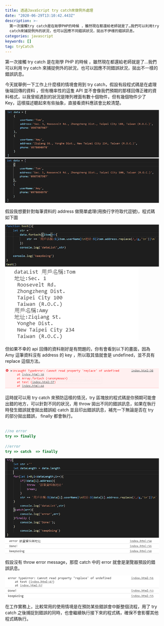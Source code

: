 ```yaml
---
title: 透過JavaScript try catch來做例外處理
date: "2020-06-29T13:10:42.443Z"
description: >-
  第一次接觸try catch是在剛學PHP的時候 ，雖然現在都還給老師就是了…我們可以利用try
  catch來捕捉例外的狀況，也可以因應不同錯誤狀況，拋出不伊樣的錯誤訊息。
categories: javascript
keywords: []
tag: tryCatch
---
```


第一次接觸 try catch 是在剛學 PHP 的時候 ，雖然現在都還給老師就是了…我們可以利用 try catch 來捕捉例外的狀況，也可以因應不同錯誤狀況，拋出不一樣的錯誤訊息。

今天就舉例一下工作上什麼樣的情境會用到 try catch，假設有段程式碼是在處理後端回傳的資料 ，但有機率性的這隻 API 並不會像我們預期的那樣回傳正確的資料格式，以我曾經遇到的狀況是陣列裡面有數十個物件，但有幾個物件少了 Key，這樣描述聽起來有些抽象，直接看資料應該會比較清楚。

![](/img/1__02RqVcNt1OqjZsqyCPAAQg.png)
![](/img/1____zLDrW3UKjIoJDZaENJ__UQ.png)

假設我想要針對每筆資料的 address 做簡單處理(用換行字符取代逗號)，程式碼如下圖

![](/img/1__sA7Ffvr3avf8PkKQT0XMCg.png)
![](/img/1__H7Nq5aMvovTts4TilVcCig.png)

但如果不幸的 api 回傳的資料剛好是有問題的，你有會看到以下的畫面，因為 Amy 這筆資料沒有 address 的 key ，所以取其值就會是 undefined，並不具有 replace 這個方法。

![](/img/1__iLhkQCwbUt9Dbfe__jZ1jjA.png)

這時就可以用 try catch 來預防這樣的情況，try 區塊放的程式碼是你預期可能會出錯的地方，可以針對不同的狀況，用 throw 拋出不同的錯誤訊息，如果在執行時發生錯誤就會拋出錯誤給 catch 並且印出錯誤訊息，補充一下無論是否在 try 的部分拋出錯誤， finally 都會執行。

```javascript

//no error
try => finally

//error
try => catch  => finally
```

![](/img/1__P__M9oDvKfHw6UG1h776xfA.png)
![](/img/1__lJzxBtfkNzeJKo35dXuSLw.png)

假設沒有 throw error message，那麼 catch 中的 error 就會是瀏覽器預設的錯誤訊息。

![](/img/1__YAyN1Lop4iC9O8LGSw6k3Q.png)

在工作實務上，比較常用的使用情境是在預防某些錯誤會中斷整個流程，用了 try catch 之後捕捉到錯誤的同時，也會繼續執行接下來的程式碼，確保不會影響其他程式碼執行。
